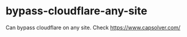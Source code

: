# bypass-cloudflare-any-site
Can bypass cloudflare on any site. Check https://www.capsolver.com/ 











                                                                                               